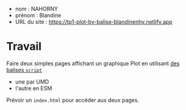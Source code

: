 - nom : NAHORNY
- prénom : Blandine
- URL du site : https://tp1-plot-by-balise-blandinenhy.netlify.app

# Travail

Faire deux simples pages affichant un graphique Plot en utilisant [des balises `script`](https://observablehq.com/plot/getting-started#plot-in-vanilla-html)

- une par UMD
- l'autre en ESM

Prévoir un `index.html` pour accéder aux deux pages.
